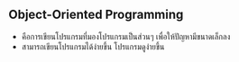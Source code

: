 ## Object-Oriented Programming 

- คือการเขียนโปรแกรมที่มองโปรแกรมเป็นส่วนๆ เพื่อให้ปัญหามีขนาดเล็กลง 
- สามารถเขียนโปรแกรมได้ง่ายขึ้น โปรแกรมดูง่ายขึ้น 